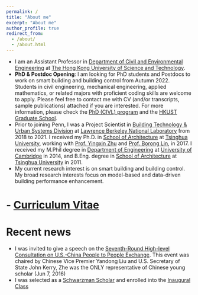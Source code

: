 ```yaml
---
permalink: /
title: "About me"
excerpt: "About me"
author_profile: true
redirect_from: 
  - /about/
  - /about.html
---
```


- I am an Assistant Professor in [Department of Civil and Environmental Engineering](https://www.ce.ust.hk/) at [The Hong Kong University of Science and Technology](https://hkust.edu.hk/home).
- **PhD & Postdoc Opening**: I am looking for PhD students and Postdocs to work on smart building and building control from Autumn 2022. Students in civil engineering, mechanical engineering, applied mathematics, or related majors with proficient coding skills are welcome to apply. Please feel free to contact me with CV (and/or transcripts, sample publications) attached if you are interested. For more information, please check the [PhD (CIVL) program](https://prog-crs.ust.hk/pgprog/2020-21/mphil-phd-civl%20) and the [HKUST Graduate School](https://pg.ust.hk/prospective-students/home).
- Prior to joining Penn, I was a Project Scientist in [Building Technology & Urban Systems Division](https://buildings.lbl.gov/) at [Lawrence Berkeley National Laboratory](https://www.lbl.gov/) from 2018 to 2021. I received my Ph.D. in [School of Architecture](http://www.arch.tsinghua.edu.cn/column/About) at [Tsinghua University](https://www.tsinghua.edu.cn/en/index.htm), working with [Prof. Yingxin Zhu](http://www.arch.tsinghua.edu.cn/info/Building%20Science%20and%20Technology/1825) and [Prof. Borong Lin](http://www.arch.tsinghua.edu.cn/info/Building%20Science%20and%20Technology/1804), in 2017. I received my M.Phil degree in [Department of Engineering](http://www.eng.cam.ac.uk/) at [University of Cambridge](https://www.cam.ac.uk/) in 2014, and B.Eng. degree in [School of Architecture](http://www.arch.tsinghua.edu.cn/column/About) at [Tsinghua University](http://www.tsinghua.edu.cn) in 2011.
- My current research interest is on smart building and building control. My broad research interests focus on model-based and data-driven building performance enhancement.
# - [Curriculum Vitae](http://walterzwang.github.io/files/CV.pdf)


Recent news
======
- I was invited to give a speech on the [Seventh-Round High-level Consultation on U.S.-China People to People Exchange](https://www.tsinghua.edu.cn/info/1756/71634.htm). This event was chaired by Chinese Vice Premier Yandong Liu and U.S. Secretary of State John Kerry, Zhe was the ONLY representative of Chinese young scholar (Jun 7, 2016)
- I was selected as a [Schwarzman Scholar](http://en.sc.tsinghua.edu.cn/) and enrolled into the [Inaugural Class](https://www.nytimes.com/2016/01/11/business/dealbook/schwarzman-scholars-announces-inaugural-class-to-study-in-china.html)